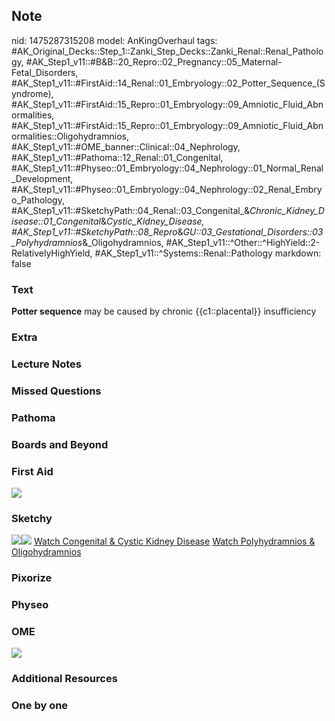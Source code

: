 ## Note
nid: 1475287315208
model: AnKingOverhaul
tags: #AK_Original_Decks::Step_1::Zanki_Step_Decks::Zanki_Renal::Renal_Pathology, #AK_Step1_v11::#B&B::20_Repro::02_Pregnancy::05_Maternal-Fetal_Disorders, #AK_Step1_v11::#FirstAid::14_Renal::01_Embryology::02_Potter_Sequence_(Syndrome), #AK_Step1_v11::#FirstAid::15_Repro::01_Embryology::09_Amniotic_Fluid_Abnormalities, #AK_Step1_v11::#FirstAid::15_Repro::01_Embryology::09_Amniotic_Fluid_Abnormalities::Oligohydramnios, #AK_Step1_v11::#OME_banner::Clinical::04_Nephrology, #AK_Step1_v11::#Pathoma::12_Renal::01_Congenital, #AK_Step1_v11::#Physeo::01_Embryology::04_Nephrology::01_Normal_Renal_Development, #AK_Step1_v11::#Physeo::01_Embryology::04_Nephrology::02_Renal_Embryo_Pathology, #AK_Step1_v11::#SketchyPath::04_Renal::03_Congenital_&_Chronic_Kidney_Disease::01_Congenital_&_Cystic_Kidney_Disease, #AK_Step1_v11::#SketchyPath::08_Repro_&_GU::03_Gestational_Disorders::03_Polyhydramnios_&_Oligohydramnios, #AK_Step1_v11::^Other::^HighYield::2-RelativelyHighYield, #AK_Step1_v11::^Systems::Renal::Pathology
markdown: false

### Text
<div>
  <b>Potter sequence</b> may be caused by chronic {{c1::placental}}
  insufficiency
</div>

### Extra


### Lecture Notes


### Missed Questions


### Pathoma


### Boards and Beyond


### First Aid
<img src="tmpC1mNnd.png">

### Sketchy
<img src="Full%20sketch%20labeled.JPG"><img src=
"Full%20sketch%20clear.JPG"> <a href=
"https://dashboard.sketchy.com/study/medical/courses/medical-pathophysiology/units/medical-pathophysiology-renal/videos/medical-pathophysiology-renal-congenital-and-chronic-kidney-disease-congenital-and-cystic-kidney-disease?utm_source=anki&utm_medium=partnership&utm_campaign=february_update&utm_content=medical">
Watch Congenital & Cystic Kidney Disease</a> <a href=
"https://dashboard.sketchy.com/study/medical/courses/medical-pathophysiology/units/medical-pathophysiology-renal/videos/medical-pathophysiology-renal-congenital-and-chronic-kidney-disease-congenital-and-cystic-kidney-disease?utm_source=anki&utm_medium=partnership&utm_campaign=february_update&utm_content=medical">
Watch Polyhydramnios & Oligohydramnios</a>

### Pixorize


### Physeo


### OME
<div class="ome-widget">
  <a href=
  "https://onlinemeded.org/spa/nephrology?ref=anki"><img src=
  "_OME_AnkiFlashcards_Topic_2.png"></a>
</div>

### Additional Resources


### One by one

